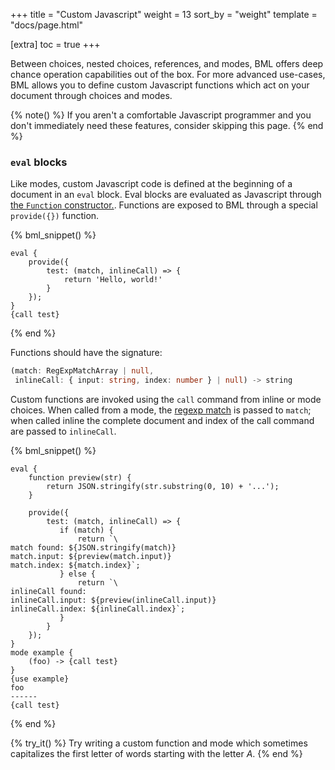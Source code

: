 +++
title = "Custom Javascript"
weight = 13
sort_by = "weight"
template = "docs/page.html"

[extra]
toc = true
+++

Between choices, nested choices, references, and modes, BML offers deep chance operation capabilities out of the box. For more advanced use-cases, BML allows you to define custom Javascript functions which act on your document through choices and modes.

{% note() %}
If you aren't a comfortable Javascript programmer and you don't immediately need these features, consider skipping this page.
{% end %}

### `eval` blocks

Like modes, custom Javascript code is defined at the beginning of a document in an `eval` block. Eval blocks are evaluated as Javascript through [the `Function` constructor.](https://developer.mozilla.org/en-US/docs/Web/JavaScript/Reference/Global_Objects/Function/Function). Functions are exposed to BML through a special `provide({})` function.

{% bml_snippet() %}
```bml
eval {
    provide({
        test: (match, inlineCall) => {
            return 'Hello, world!'
        }
    });
}
{call test}
```
{% end %}

Functions should have the signature:

```ts
(match: RegExpMatchArray | null,
 inlineCall: { input: string, index: number } | null) -> string
```


Custom functions are invoked using the `call` command from inline or mode choices. When called from a mode, the [regexp match](https://developer.mozilla.org/en-US/docs/Web/JavaScript/Reference/Global_Objects/RegExp/exec#return_value) is passed to `match`; when called inline the complete document and index of the call command are passed to `inlineCall`.

{% bml_snippet() %}
```bml
eval {
    function preview(str) {
        return JSON.stringify(str.substring(0, 10) + '...');
    }

    provide({
        test: (match, inlineCall) => {
           if (match) {
               return `\
match found: ${JSON.stringify(match)}
match.input: ${preview(match.input)}
match.index: ${match.index}`;
           } else {
               return `\
inlineCall found:
inlineCall.input: ${preview(inlineCall.input)}
inlineCall.index: ${inlineCall.index}`;
           }
        }
    });
}
mode example {
    (foo) -> {call test}
}
{use example}
foo
------
{call test}
```
{% end %}

{% try_it() %}
Try writing a custom function and mode which sometimes capitalizes the first letter of words starting with the letter *A*.
{% end %}
